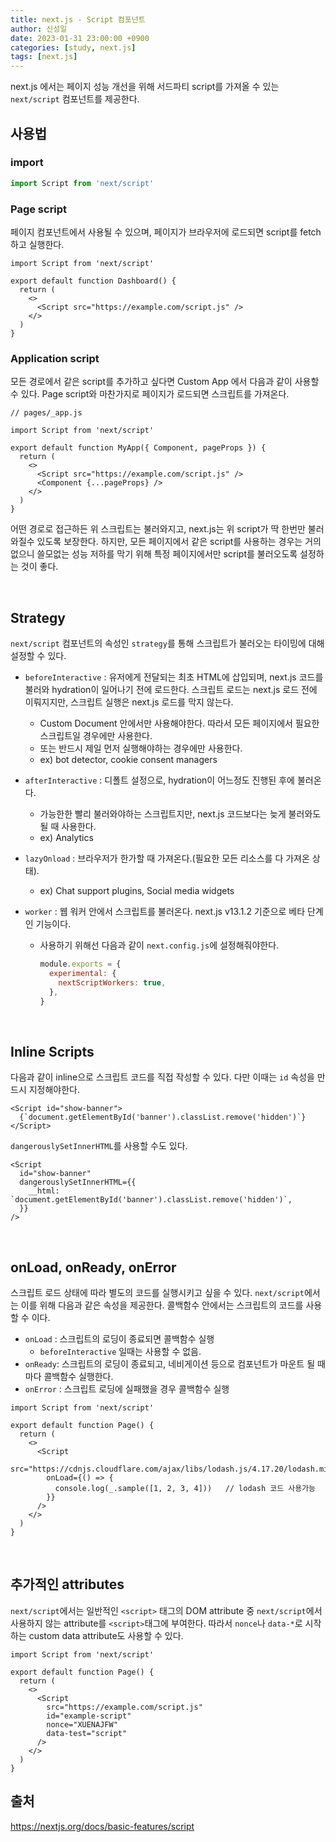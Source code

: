 ```yaml
---
title: next.js - Script 컴포넌트
author: 신성일
date: 2023-01-31 23:00:00 +0900
categories: [study, next.js]
tags: [next.js]
---
```


next.js 에서는 페이지 성능 개선을 위해 서드파티 script를 가져올 수 있는 `next/script` 컴포넌트를 제공한다.

## 사용법

### import

```js
import Script from 'next/script'
```

### Page script

페이지 컴포넌트에서 사용될 수 있으며, 페이지가 브라우저에 로드되면 script를 fetch하고 실행한다.

```react
import Script from 'next/script'

export default function Dashboard() {
  return (
    <>
      <Script src="https://example.com/script.js" />
    </>
  )
}
```

### Application script

모든 경로에서 같은 script를 추가하고 싶다면 Custom App 에서 다음과 같이 사용할 수 있다. Page script와 마찬가지로 페이지가 로드되면 스크립트를 가져온다.

```react
// pages/_app.js

import Script from 'next/script'

export default function MyApp({ Component, pageProps }) {
  return (
    <>
      <Script src="https://example.com/script.js" />
      <Component {...pageProps} />
    </>
  )
}
```

어떤 경로로 접근하든 위 스크립트는 불러와지고, next.js는 위 script가 딱 한번만 불러와질수 있도록 보장한다. 하지만, 모든 페이지에서 같은 script를 사용하는 경우는 거의 없으니 쓸모없는 성능 저하를 막기 위해 특정 페이지에서만 script를 불러오도록 설정하는 것이 좋다.

<br/>

## Strategy

`next/script` 컴포넌트의 속성인 `strategy`를 통해 스크립트가 불러오는 타이밍에 대해 설정할 수 있다.

- `beforeInteractive` :  유저에게 전달되는 최초 HTML에 삽입되며, next.js 코드를 불러와 hydration이 일어나기 전에 로드한다. 스크립트 로드는 next.js 로드 전에 이뤄지지만, 스크립트 실행은 next.js 로드를 막지 않는다. 

  - Custom Document 안에서만 사용해야한다. 따라서 모든 페이지에서 필요한 스크립트일 경우에만 사용한다.
  - 또는 반드시 제일 먼저 실행해야하는 경우에만 사용한다. 
  - ex) bot detector, cookie consent managers

- `afterInteractive` : 디폴트 설정으로, hydration이 어느정도 진행된 후에 불러온다. 

  - 가능한한 빨리 불러와야하는 스크립트지만, next.js 코드보다는 늦게 불러와도 될 때 사용한다. 
  - ex) Analytics 

- `lazyOnload` : 브라우저가 한가할 때 가져온다.(필요한 모든 리소스를 다 가져온 상태). 

  - ex) Chat support plugins, Social media widgets

- `worker` : 웹 워커 안에서 스크립트를 불러온다. next.js v13.1.2 기준으로 베타 단계인 기능이다.

  - 사용하기 위해선 다음과 같이 `next.config.js`에 설정해줘야한다.

    ```js
    module.exports = {
      experimental: {
        nextScriptWorkers: true,
      },
    }
    ```

<br/>

## Inline Scripts

다음과 같이 inline으로 스크립트 코드를 직접 작성할 수 있다. 다만 이때는 `id` 속성을 만드시 지정해야한다.

```react
<Script id="show-banner">
  {`document.getElementById('banner').classList.remove('hidden')`}
</Script>
```



`dangerouslySetInnerHTML`를 사용할 수도 있다.

```react
<Script
  id="show-banner"
  dangerouslySetInnerHTML={{
    __html: `document.getElementById('banner').classList.remove('hidden')`,
  }}
/>
```

<br/>

## onLoad, onReady, onError

스크립트 로드 상태에 따라 별도의 코드를 실행시키고 싶을 수 있다. `next/script`에서는 이를 위해 다음과 같은 속성을 제공한다. 콜백함수 안에서는 스크립트의 코드를 사용할 수 이다. 

- `onLoad` : 스크립트의 로딩이 종료되면 콜백함수 실행
  - `beforeInteractive` 일때는 사용할 수 없음.
- `onReady`: 스크립트의 로딩이 종료되고, 네비게이션 등으로 컴포넌트가 마운트 될 때마다 콜백함수 실행한다.
- `onError` : 스크립트 로딩에 실패했을 경우 콜백함수 실행

```react
import Script from 'next/script'

export default function Page() {
  return (
    <>
      <Script
        src="https://cdnjs.cloudflare.com/ajax/libs/lodash.js/4.17.20/lodash.min.js"
        onLoad={() => {
          console.log(_.sample([1, 2, 3, 4]))	// lodash 코드 사용가능
        }}
      />
    </>
  )
}
```

<br/>

## 추가적인 attributes

`next/script`에서는 일반적인 `<script>` 태그의 DOM attribute 중 `next/script`에서 사용하지 않는 attribute를 `<script>`태그에 부여한다. 따라서 `nonce`나  `data-*`로 시작하는 custom data attribute도 사용할 수 있다. 

```react
import Script from 'next/script'

export default function Page() {
  return (
    <>
      <Script
        src="https://example.com/script.js"
        id="example-script"
        nonce="XUENAJFW"
        data-test="script"
      />
    </>
  )
}
```







## 출처

https://nextjs.org/docs/basic-features/script
